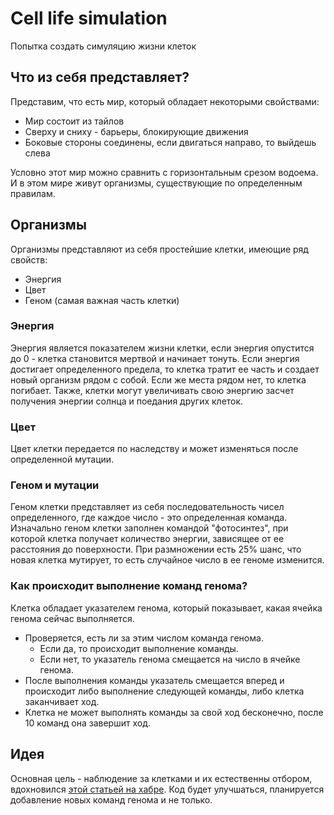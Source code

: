 # Cell life simulation
Попытка создать симуляцию жизни клеток


## Что из себя представляет?
Представим, что есть мир, который обладает некоторыми свойствами:
 - Мир состоит из тайлов
 - Сверху и сниху - барьеры, блокирующие движения
 - Боковые стороны соединены, если двигаться направо, то выйдешь слева

Условно этот мир можно сравнить с горизонтальным срезом водоема.
И в этом мире живут организмы, существующие по определенным правилам.


## Организмы
Организмы представляют из себя простейшие клетки, имеющие ряд свойств:
 - Энергия
 - Цвет
 - Геном (самая важная часть клетки)

### Энергия
Энергия является показателем жизни клетки, если энергия опустится до 0 - 
клетка становится мертвой и начинает тонуть.
Если энергия достигает определенного предела, то клетка тратит ее часть и создает
новый организм рядом с собой. Если же места рядом нет, то клетка погибает.
Также, клетки могут увеличивать свою энергию засчет получения энергии солнца и поедания других клеток.

### Цвет
Цвет клетки передается по наследству и может изменяться после определенной мутации.

### Геном и мутации
Геном клетки представляет из себя последовательность чисел определенного, где каждое число - это определенная команда.
Изначально геном клетки заполнен командой "фотосинтез", при которой клетка получает количество энергии, зависящее от ее расстояния до поверхности.
При размножении есть 25% шанс, что новая клетка мутирует, то есть случайное число в ее геноме изменится.

### Как происходит выполнение команд генома?
Клетка обладает указателем генома, который показывает, какая ячейка генома сейчас выполняется.
 * Проверяется, есть ли за этим числом команда генома.
   * Если да, то происходит выполнение команды.
   * Если нет, то указатель генома смещается на число в ячейке генома.
 * После выполнения команды указатель смещается вперед и происходит либо выполнение следующей команды, либо клетка заканчивает ход.
 * Клетка не может выполнять команды за свой ход бесконечно, после 10 команд она завершит ход.

## Идея
Основная цель - наблюдение за клетками и их естественны отбором, вдохновился [этой статьей на хабре](https://habr.com/post/418545).
Код будет улучшаться, планируется добавление новых команд генома и не только.
